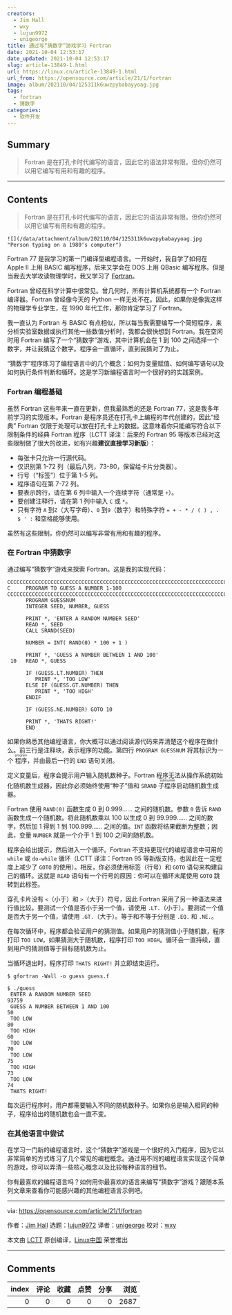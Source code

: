 ```yaml
---
creators:
  - Jim Hall
  - wxy
  - lujun9972
  - unigeorge
title: 通过写“猜数字”游戏学习 Fortran
date: 2021-10-04 12:53:17
date_updated: 2021-10-04 12:53:17
slug: article-13849-1.html
url: https://linux.cn/article-13849-1.html
url_from: https://opensource.com/article/21/1/fortran
image: album/202110/04/125311k6uwzpybabayyoag.jpg
tags:
  - fortran
  - 猜数字
categories:
  - 软件开发
---
```


## Summary

> Fortran 是在打孔卡时代编写的语言，因此它的语法非常有限。但你仍然可以用它编写有用和有趣的程序。

***

<!-- more -->

## Contents

> 
> Fortran 是在打孔卡时代编写的语言，因此它的语法非常有限。但你仍然可以用它编写有用和有趣的程序。
> 
> 
> 

`![](/data/attachment/album/202110/04/125311k6uwzpybabayyoag.jpg "Person typing on a 1980's computer")`

Fortran 77 是我学习的第一门编译型编程语言。一开始时，我自学了如何在 Apple II 上用 BASIC 编写程序，后来又学会在 DOS 上用 QBasic 编写程序。但是当我去大学攻读物理学时，我又学习了 [Fortran](https://en.wikipedia.org/wiki/Fortran)。

Fortran 曾经在科学计算中很常见。曾几何时，所有计算机系统都有一个 Fortran 编译器。Fortran 曾经像今天的 Python 一样无处不在。因此，如果你是像我这样的物理学专业学生，在 1990 年代工作，那你肯定学习了 Fortran。

我一直认为 Fortran 与 BASIC 有点相似，所以每当我需要编写一个简短程序，来分析实验室数据或执行其他一些数值分析时，我都会很快想到 Fortran。我在空闲时用 Fortran 编写了一个“猜数字”游戏，其中计算机会在 1 到 100 之间选择一个数字，并让我猜这个数字。程序会一直循环，直到我猜对了为止。

“猜数字”程序练习了编程语言中的几个概念：如何为变量赋值、如何编写语句以及如何执行条件判断和循环。这是学习新编程语言时一个很好的的实践案例。

### Fortran 编程基础

虽然 Fortran 这些年来一直在更新，但我最熟悉的还是 Fortran 77，这是我多年前学习的实现版本。Fortran 是程序员还在打孔卡上编程的年代创建的，因此“经典” Fortran 仅限于处理可以放在打孔卡上的数据。这意味着你只能编写符合以下限制条件的经典 Fortran 程序（LCTT 译注：后来的 Fortran 95 等版本已经对这些限制做了很大的改进，如有兴趣**建议直接学习新版**）：

* 每张卡只允许一行源代码。
* 仅识别第 1-72 列（最后八列，73-80，保留给卡片分类器）。
* 行号（“标签”）位于第 1-5 列。
* 程序语句在第 7-72 列。
* 要表示跨行，请在第 6 列中输入一个连续字符（通常是 `+`）。
* 要创建注释行，请在第 1 列中输入 `C` 或 `*`。
* 只有字符 `A` 到`Z`（大写字母）、`0` 到`9`（数字）和特殊字符 `= + - * / ( ) , . $ ' :` 和空格能够使用。

虽然有这些限制，你仍然可以编写非常有用和有趣的程序。

### 在 Fortran 中猜数字

通过编写“猜数字”游戏来探索 Fortran。这是我的实现代码：

```shell
CCCCCCCCCCCCCCCCCCCCCCCCCCCCCCCCCCCCCCCCCCCCCCCCCCCCCCCCCCCCCCCCCCCCCCCC
C     PROGRAM TO GUESS A NUMBER 1-100
CCCCCCCCCCCCCCCCCCCCCCCCCCCCCCCCCCCCCCCCCCCCCCCCCCCCCCCCCCCCCCCCCCCCCCCC
      PROGRAM GUESSNUM
      INTEGER SEED, NUMBER, GUESS

      PRINT *, 'ENTER A RANDOM NUMBER SEED'
      READ *, SEED
      CALL SRAND(SEED)

      NUMBER = INT( RAND(0) * 100 + 1 )

      PRINT *, 'GUESS A NUMBER BETWEEN 1 AND 100'
 10   READ *, GUESS

      IF (GUESS.LT.NUMBER) THEN
         PRINT *, 'TOO LOW'
      ELSE IF (GUESS.GT.NUMBER) THEN
         PRINT *, 'TOO HIGH'
      ENDIF

      IF (GUESS.NE.NUMBER) GOTO 10

      PRINT *, 'THATS RIGHT!'
      END
```

如果你熟悉其他编程语言，你大概可以通过阅读源代码来弄清楚这个程序在做什么。前三行是注释块，表示程序的功能。第四行 `PROGRAM GUESSNUM` 将其标识为一个 <ruby> 程序 <rt>  program </rt></ruby>，并由最后一行的 `END` 语句关闭。

定义变量后，程序会提示用户输入随机数种子。Fortran 程序无法从操作系统初始化随机数生成器，因此你必须始终使用“种子”值和 `SRAND` <ruby> 子程序 <rt>  subroutine </rt></ruby> 启动随机数生成器。

Fortran 使用 `RAND(0)` 函数生成 0 到 0.999…… 之间的随机数。参数 `0` 告诉 `RAND` 函数生成一个随机数。将此随机数乘以 100 以生成 0 到 99.999…… 之间的数字，然后加 1 得到 1 到 100.999…… 之间的值。`INT` 函数将结果截断为整数；因此，变量 `NUMBER` 就是一个介于 1 到 100 之间的随机数。

程序会给出提示，然后进入一个循环。Fortran 不支持更现代的编程语言中可用的 `while` 或 `do-while` 循环（LCTT 译注：Fortran 95 等新版支持，也因此在一定程度上减少了 `GOTO` 的使用）。相反，你必须使用标签（行号）和 `GOTO` 语句来构建自己的循环。这就是 `READ` 语句有一个行号的原因：你可以在循环末尾使用 `GOTO` 跳转到此标签。

穿孔卡片没有 `<`（小于）和 `>`（大于）符号，因此 Fortran 采用了另一种语法来进行值比较。要测试一个值是否小于另一个值，请使用 `.LT.`（小于）。要测试一个值是否大于另一个值，请使用 `.GT.`（大于）。等于和不等于分别是 `.EQ.` 和 `.NE.`。

在每次循环中，程序都会验证用户的猜测值。如果用户的猜测值小于随机数，程序打印 `TOO LOW`，如果猜测大于随机数，程序打印 `TOO HIGH`。循环会一直持续，直到用户的猜测值等于目标随机数为止。

当循环退出时，程序打印 `THATS RIGHT!` 并立即结束运行。

```shell
$ gfortran -Wall -o guess guess.f

$ ./guess
 ENTER A RANDOM NUMBER SEED
93759
 GUESS A NUMBER BETWEEN 1 AND 100
50
 TOO LOW
80
 TOO HIGH
60
 TOO LOW
70
 TOO LOW
75
 TOO HIGH
73
 TOO LOW
74
 THATS RIGHT!
```

每次运行程序时，用户都需要输入不同的随机数种子。如果你总是输入相同的种子，程序给出的随机数也会一直不变。

### 在其他语言中尝试

在学习一门新的编程语言时，这个“猜数字”游戏是一个很好的入门程序，因为它以非常简单的方式练习了几个常见的编程概念。通过用不同的编程语言实现这个简单的游戏，你可以弄清一些核心概念以及比较每种语言的细节。

你有最喜欢的编程语言吗？如何用你最喜欢的语言来编写“猜数字”游戏？跟随本系列文章来查看你可能感兴趣的其他编程语言示例吧。

---

via: <https://opensource.com/article/21/1/fortran>

作者：[Jim Hall](https://opensource.com/users/jim-hall) 选题：[lujun9972](https://github.com/lujun9972) 译者：[unigeorge](https://github.com/unigeorge) 校对：[wxy](https://github.com/wxy)

本文由 [LCTT](https://github.com/LCTT/TranslateProject) 原创编译，[Linux中国](https://linux.cn/) 荣誉推出

***

## Comments


|   index |   评论 |   收藏 |   点赞 |   分享 |   浏览 |
|--------:|-------:|-------:|-------:|-------:|-------:|
|       0 |      0 |      0 |      0 |      0 |   2687 |
